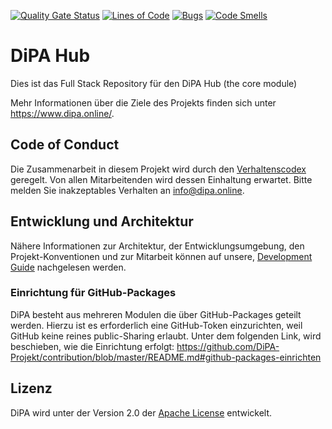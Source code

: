 [![Quality Gate Status](https://sonarcloud.io/api/project_badges/measure?project=DiPA-Projekt_dipa-hub&metric=alert_status)](https://sonarcloud.io/dashboard?id=DiPA-Projekt_dipa-hub) 
[![Lines of Code](https://sonarcloud.io/api/project_badges/measure?project=DiPA-Projekt_dipa-hub&metric=ncloc)](https://sonarcloud.io/dashboard?id=DiPA-Projekt_dipa-hub)
[![Bugs](https://sonarcloud.io/api/project_badges/measure?project=DiPA-Projekt_dipa-hub&metric=bugs)](https://sonarcloud.io/dashboard?id=DiPA-Projekt_dipa-hub)
[![Code Smells](https://sonarcloud.io/api/project_badges/measure?project=DiPA-Projekt_dipa-hub&metric=code_smells)](https://sonarcloud.io/dashboard?id=DiPA-Projekt_dipa-hub)

# DiPA Hub

Dies ist das Full Stack Repository für den DiPA Hub (the core module)

Mehr Informationen über die Ziele des Projekts finden sich unter https://www.dipa.online/.

## Code of Conduct

Die Zusammenarbeit in diesem Projekt wird durch den 
[Verhaltenscodex](https://github.com/DiPA-Projekt/contribution/blob/master/CODE_OF_CONDUCT.md) geregelt. Von 
allen Mitarbeitenden wird dessen Einhaltung erwartet. Bitte melden Sie inakzeptables Verhalten an info@dipa.online.

## Entwicklung und Architektur

Nähere Informationen zur Architektur, der Entwicklungsumgebung, den Projekt-Konventionen und zur Mitarbeit können 
auf unsere, [Development Guide](DEVELOPMENT.md) nachgelesen werden.

### Einrichtung für GitHub-Packages

DiPA besteht aus mehreren Modulen die über GitHub-Packages geteilt werden. Hierzu ist es erforderlich eine GitHub-Token einzurichten, weil GitHub keine reines public-Sharing erlaubt. Unter dem folgenden Link, wird beschieben, wie die Einrichtung erfolgt: https://github.com/DiPA-Projekt/contribution/blob/master/README.md#github-packages-einrichten

## Lizenz

DiPA wird unter der Version 2.0 der [Apache License](https://www.apache.org/licenses/LICENSE-2.0) entwickelt.
